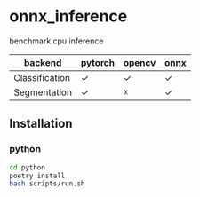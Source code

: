 # onnx_inference

benchmark cpu inference

| backend | pytorch | opencv | onnx |
| --- | --- | --- | --- | 
| Classification | ✓ | ✓ | ✓ |
| Segmentation | ✓ | ☓ | ✓ |

## Installation
### python
```bash
cd python
poetry install
bash scripts/run.sh
```

